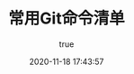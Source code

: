 ---
title: 常用Git命令清单
date: 2020-11-18 17:43:57
permalink: /pages/829237/
categories: 
  - Docker
tags: 
  - Git
author: 
  name: Jorgen
  link: https://gitee.com/jorgenme
---